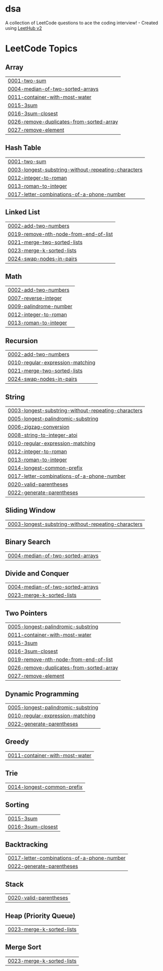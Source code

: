 # dsa
A collection of LeetCode questions to ace the coding interview! - Created using [LeetHub v2](https://github.com/arunbhardwaj/LeetHub-2.0)

<!---LeetCode Topics Start-->
# LeetCode Topics
## Array
|  |
| ------- |
| [0001-two-sum](https://github.com/adxgun/dsa/tree/master/0001-two-sum) |
| [0004-median-of-two-sorted-arrays](https://github.com/adxgun/dsa/tree/master/0004-median-of-two-sorted-arrays) |
| [0011-container-with-most-water](https://github.com/adxgun/dsa/tree/master/0011-container-with-most-water) |
| [0015-3sum](https://github.com/adxgun/dsa/tree/master/0015-3sum) |
| [0016-3sum-closest](https://github.com/adxgun/dsa/tree/master/0016-3sum-closest) |
| [0026-remove-duplicates-from-sorted-array](https://github.com/adxgun/dsa/tree/master/0026-remove-duplicates-from-sorted-array) |
| [0027-remove-element](https://github.com/adxgun/dsa/tree/master/0027-remove-element) |
## Hash Table
|  |
| ------- |
| [0001-two-sum](https://github.com/adxgun/dsa/tree/master/0001-two-sum) |
| [0003-longest-substring-without-repeating-characters](https://github.com/adxgun/dsa/tree/master/0003-longest-substring-without-repeating-characters) |
| [0012-integer-to-roman](https://github.com/adxgun/dsa/tree/master/0012-integer-to-roman) |
| [0013-roman-to-integer](https://github.com/adxgun/dsa/tree/master/0013-roman-to-integer) |
| [0017-letter-combinations-of-a-phone-number](https://github.com/adxgun/dsa/tree/master/0017-letter-combinations-of-a-phone-number) |
## Linked List
|  |
| ------- |
| [0002-add-two-numbers](https://github.com/adxgun/dsa/tree/master/0002-add-two-numbers) |
| [0019-remove-nth-node-from-end-of-list](https://github.com/adxgun/dsa/tree/master/0019-remove-nth-node-from-end-of-list) |
| [0021-merge-two-sorted-lists](https://github.com/adxgun/dsa/tree/master/0021-merge-two-sorted-lists) |
| [0023-merge-k-sorted-lists](https://github.com/adxgun/dsa/tree/master/0023-merge-k-sorted-lists) |
| [0024-swap-nodes-in-pairs](https://github.com/adxgun/dsa/tree/master/0024-swap-nodes-in-pairs) |
## Math
|  |
| ------- |
| [0002-add-two-numbers](https://github.com/adxgun/dsa/tree/master/0002-add-two-numbers) |
| [0007-reverse-integer](https://github.com/adxgun/dsa/tree/master/0007-reverse-integer) |
| [0009-palindrome-number](https://github.com/adxgun/dsa/tree/master/0009-palindrome-number) |
| [0012-integer-to-roman](https://github.com/adxgun/dsa/tree/master/0012-integer-to-roman) |
| [0013-roman-to-integer](https://github.com/adxgun/dsa/tree/master/0013-roman-to-integer) |
## Recursion
|  |
| ------- |
| [0002-add-two-numbers](https://github.com/adxgun/dsa/tree/master/0002-add-two-numbers) |
| [0010-regular-expression-matching](https://github.com/adxgun/dsa/tree/master/0010-regular-expression-matching) |
| [0021-merge-two-sorted-lists](https://github.com/adxgun/dsa/tree/master/0021-merge-two-sorted-lists) |
| [0024-swap-nodes-in-pairs](https://github.com/adxgun/dsa/tree/master/0024-swap-nodes-in-pairs) |
## String
|  |
| ------- |
| [0003-longest-substring-without-repeating-characters](https://github.com/adxgun/dsa/tree/master/0003-longest-substring-without-repeating-characters) |
| [0005-longest-palindromic-substring](https://github.com/adxgun/dsa/tree/master/0005-longest-palindromic-substring) |
| [0006-zigzag-conversion](https://github.com/adxgun/dsa/tree/master/0006-zigzag-conversion) |
| [0008-string-to-integer-atoi](https://github.com/adxgun/dsa/tree/master/0008-string-to-integer-atoi) |
| [0010-regular-expression-matching](https://github.com/adxgun/dsa/tree/master/0010-regular-expression-matching) |
| [0012-integer-to-roman](https://github.com/adxgun/dsa/tree/master/0012-integer-to-roman) |
| [0013-roman-to-integer](https://github.com/adxgun/dsa/tree/master/0013-roman-to-integer) |
| [0014-longest-common-prefix](https://github.com/adxgun/dsa/tree/master/0014-longest-common-prefix) |
| [0017-letter-combinations-of-a-phone-number](https://github.com/adxgun/dsa/tree/master/0017-letter-combinations-of-a-phone-number) |
| [0020-valid-parentheses](https://github.com/adxgun/dsa/tree/master/0020-valid-parentheses) |
| [0022-generate-parentheses](https://github.com/adxgun/dsa/tree/master/0022-generate-parentheses) |
## Sliding Window
|  |
| ------- |
| [0003-longest-substring-without-repeating-characters](https://github.com/adxgun/dsa/tree/master/0003-longest-substring-without-repeating-characters) |
## Binary Search
|  |
| ------- |
| [0004-median-of-two-sorted-arrays](https://github.com/adxgun/dsa/tree/master/0004-median-of-two-sorted-arrays) |
## Divide and Conquer
|  |
| ------- |
| [0004-median-of-two-sorted-arrays](https://github.com/adxgun/dsa/tree/master/0004-median-of-two-sorted-arrays) |
| [0023-merge-k-sorted-lists](https://github.com/adxgun/dsa/tree/master/0023-merge-k-sorted-lists) |
## Two Pointers
|  |
| ------- |
| [0005-longest-palindromic-substring](https://github.com/adxgun/dsa/tree/master/0005-longest-palindromic-substring) |
| [0011-container-with-most-water](https://github.com/adxgun/dsa/tree/master/0011-container-with-most-water) |
| [0015-3sum](https://github.com/adxgun/dsa/tree/master/0015-3sum) |
| [0016-3sum-closest](https://github.com/adxgun/dsa/tree/master/0016-3sum-closest) |
| [0019-remove-nth-node-from-end-of-list](https://github.com/adxgun/dsa/tree/master/0019-remove-nth-node-from-end-of-list) |
| [0026-remove-duplicates-from-sorted-array](https://github.com/adxgun/dsa/tree/master/0026-remove-duplicates-from-sorted-array) |
| [0027-remove-element](https://github.com/adxgun/dsa/tree/master/0027-remove-element) |
## Dynamic Programming
|  |
| ------- |
| [0005-longest-palindromic-substring](https://github.com/adxgun/dsa/tree/master/0005-longest-palindromic-substring) |
| [0010-regular-expression-matching](https://github.com/adxgun/dsa/tree/master/0010-regular-expression-matching) |
| [0022-generate-parentheses](https://github.com/adxgun/dsa/tree/master/0022-generate-parentheses) |
## Greedy
|  |
| ------- |
| [0011-container-with-most-water](https://github.com/adxgun/dsa/tree/master/0011-container-with-most-water) |
## Trie
|  |
| ------- |
| [0014-longest-common-prefix](https://github.com/adxgun/dsa/tree/master/0014-longest-common-prefix) |
## Sorting
|  |
| ------- |
| [0015-3sum](https://github.com/adxgun/dsa/tree/master/0015-3sum) |
| [0016-3sum-closest](https://github.com/adxgun/dsa/tree/master/0016-3sum-closest) |
## Backtracking
|  |
| ------- |
| [0017-letter-combinations-of-a-phone-number](https://github.com/adxgun/dsa/tree/master/0017-letter-combinations-of-a-phone-number) |
| [0022-generate-parentheses](https://github.com/adxgun/dsa/tree/master/0022-generate-parentheses) |
## Stack
|  |
| ------- |
| [0020-valid-parentheses](https://github.com/adxgun/dsa/tree/master/0020-valid-parentheses) |
## Heap (Priority Queue)
|  |
| ------- |
| [0023-merge-k-sorted-lists](https://github.com/adxgun/dsa/tree/master/0023-merge-k-sorted-lists) |
## Merge Sort
|  |
| ------- |
| [0023-merge-k-sorted-lists](https://github.com/adxgun/dsa/tree/master/0023-merge-k-sorted-lists) |
<!---LeetCode Topics End-->